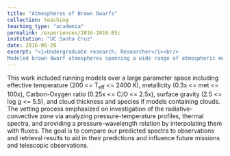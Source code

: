 ```yaml
---
title: "Atmospheres of Brown Dwarfs"
collection: teaching
teaching_type: "academia"
permalink: /experiences/2016-2018-BSc
institution: "UC Santa Cruz"
date: 2016-06-20
excerpt: "<i>Undergraduate research; Researcher</i><br/>
Modeled brown dwarf atmospheres spanning a wide range of atmospheric metallicity, C/O ratios, and cloud properties, encompassing atmospheres of effective temperatures and gravities. Analyzed the expected temperature-pressure profiles and emergent spectra from an atmosphere in radiative-convective equilibrium."
---
```


This work included running models over a large parameter space including effective temperature (200 <= T<sub>eff</sub> <= 2400 K), metallicity (0.3x <= met <= 100x), Carbon-Oxygen ratio (0.25x <= C/O <= 2.5x), surface gravity (2.5 <= log g <= 5.5), and cloud thickness and species if models containing clouds. The vetting process emphasized on investigation of the radiative-convective zone via analyzing pressure-temperature profiles, thermal spectra, and providing a pressure-wavelength relation by interpolating them with fluxes. The goal is to compare our predicted spectra to observations and retrieval results to aid in their predictions and influence future missions and telescopic observations. 